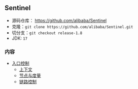 ## Sentinel
- 源码仓库： https://github.com/alibaba/Sentinel
- 克隆：`git clone https://github.com/alibaba/Sentinel.git`
- 切分支：`git checkout release-1.8`
- JDK: `17`

### 内容
- [入口控制](入口控制.md)
  - [上下文](上下文.md)
  - [节点与度量](节点与度量.md)
  - [链路控制](链路控制.md)